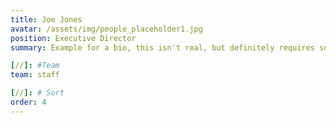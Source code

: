 ```yaml
---
title: Joe Jones
avatar: /assets/img/people_placeholder1.jpg
position: Executive Director
summary: Example for a bio, this isn't real, but definitely requires something official

[//]: #Team
team: staff

[//]: # Sort
order: 4
---
```

